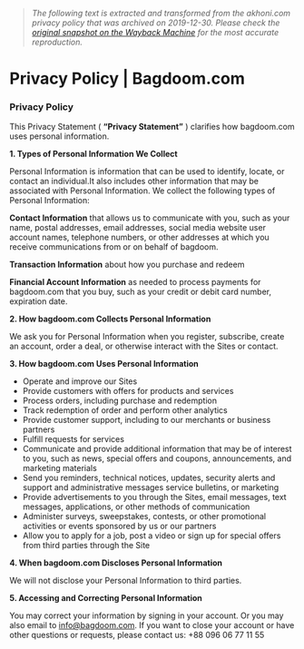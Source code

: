 > *The following text is extracted and transformed from the akhoni.com privacy policy that was archived on 2019-12-30. Please check the [original snapshot on the Wayback Machine](https://web.archive.org/web/20191230101732id_/https%3A//www.bagdoom.com/privacy-policy) for the most accurate reproduction.*

# Privacy Policy | Bagdoom.com

### Privacy Policy

This Privacy Statement ( **“Privacy Statement”** ) clarifies how bagdoom.com uses personal information.

**1\. Types of Personal Information We Collect**

Personal Information is information that can be used to identify, locate, or contact an individual.It also includes other information that may be associated with Personal Information. We collect the following types of Personal Information:

**Contact Information** that allows us to communicate with you, such as your name, postal addresses, email addresses, social media website user account names, telephone numbers, or other addresses at which you receive communications from or on behalf of bagdoom.

**Transaction Information** about how you purchase and redeem

**Financial Account Information** as needed to process payments for bagdoom.com that you buy, such as your credit or debit card number, expiration date.

**2\. How bagdoom.com Collects Personal Information**

We ask you for Personal Information when you register, subscribe, create an account, order a deal, or otherwise interact with the Sites or contact.

**3\. How bagdoom.com Uses Personal Information**

  * Operate and improve our Sites
  * Provide customers with offers for products and services
  * Process orders, including purchase and redemption
  * Track redemption of order and perform other analytics
  * Provide customer support, including to our merchants or business partners
  * Fulfill requests for services
  * Communicate and provide additional information that may be of interest to you, such as news, special offers and coupons, announcements, and marketing materials
  * Send you reminders, technical notices, updates, security alerts and support and administrative messages service bulletins, or marketing
  * Provide advertisements to you through the Sites, email messages, text messages, applications, or other methods of communication
  * Administer surveys, sweepstakes, contests, or other promotional activities or events sponsored by us or our partners
  * Allow you to apply for a job, post a video or sign up for special offers from third parties through the Site



**4\. When bagdoom.com Discloses Personal Information**

We will not disclose your Personal Information to third parties.

**5\. Accessing and Correcting Personal Information**

You may correct your information by signing in your account. Or you may also email to info@bagdoom.com. If you want to close your account or have other questions or requests, please contact us: +88 096 06 77 11 55
